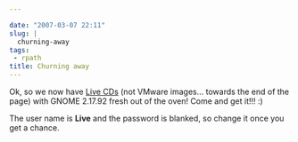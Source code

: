```yaml
---

date: "2007-03-07 22:11"
slug: |
  churning-away
tags:
 - rpath
title: Churning away
---
```


Ok, so we now have [Live
CDs](http://www.rpath.org/rbuilder/project/foresight/release?id=5402)
(not VMware images... towards the end of the page) with GNOME 2.17.92
fresh out of the oven! Come and get it!!! :)

The user name is **Live** and the password is blanked, so change it once
you get a chance.
